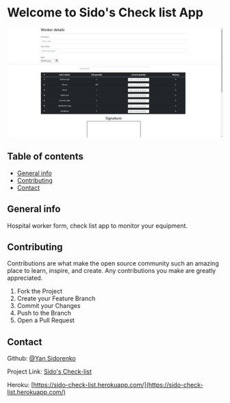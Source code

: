 # Welcome to Sido's Check list App

![Example](./example.png)

## Table of contents
* [General info](#general-info)
* [Contributing](#contributing)
* [Contact](#contact)

## General info

Hospital worker form, check list app to monitor your equipment.


## Contributing

Contributions are what make the open source community such an amazing place to learn, inspire, and create. Any contributions you make are greatly appreciated.

1. Fork the Project
2. Create your Feature Branch
3. Commit your Changes
4. Push to the Branch
5. Open a Pull Request

## Contact

Github: [@Yan Sidorenko](https://github.com/YanSido)

Project Link: [Sido's Check-list](https://github.com/YanSido/Check-List)

Heroku: [https://sido-check-list.herokuapp.com/](https://sido-check-list.herokuapp.com/)